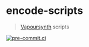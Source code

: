 # encode-scripts

> [Vapoursynth](https://github.com/vapoursynth/vapoursynth) scripts

[![pre-commit.ci](https://results.pre-commit.ci/badge/github/DeadNews/encode-scripts/main.svg)](https://results.pre-commit.ci/latest/github/DeadNews/encode-scripts/main)
